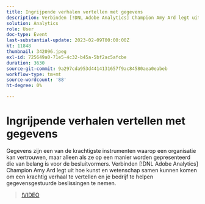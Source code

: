 ```yaml
---
title: Ingrijpende verhalen vertellen met gegevens
description: Verbinden [!DNL Adobe Analytics] Champion Amy Ard legt uit hoe kunst en wetenschap samen kunnen komen om een krachtig verhaal te vertellen en je bedrijf te helpen gegevensgestuurde beslissingen te nemen.
solution: Analytics
role: User
doc-type: Event
last-substantial-update: 2023-02-09T00:00:00Z
kt: 11848
thumbnail: 342096.jpeg
exl-id: 725649a0-71e5-4c32-b45a-5bf2ac5afcbe
duration: 3630
source-git-commit: 9a297cda953d4414131657f9ac84580aea0eabeb
workflow-type: tm+mt
source-wordcount: '88'
ht-degree: 0%

---
```


# Ingrijpende verhalen vertellen met gegevens

Gegevens zijn een van de krachtigste instrumenten waarop een organisatie kan vertrouwen, maar alleen als ze op een manier worden gepresenteerd die van belang is voor de besluitvormers. Verbinden [!DNL Adobe Analytics] Champion Amy Ard legt uit hoe kunst en wetenschap samen kunnen komen om een krachtig verhaal te vertellen en je bedrijf te helpen gegevensgestuurde beslissingen te nemen.

>[!VIDEO](https://video.tv.adobe.com/v/342096/?quality=12&learn=on)
